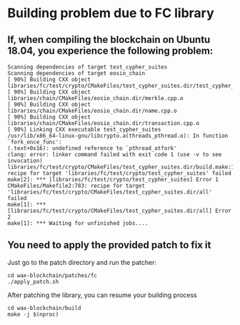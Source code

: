 # Building problem due to FC library

## If, when compiling the blockchain on Ubuntu 18.04, you experience the following problem:

```console
Scanning dependencies of target test_cypher_suites
Scanning dependencies of target eosio_chain
[ 90%] Building CXX object libraries/fc/test/crypto/CMakeFiles/test_cypher_suites.dir/test_cypher_suites.cpp.o
[ 90%] Building CXX object libraries/chain/CMakeFiles/eosio_chain.dir/merkle.cpp.o
[ 90%] Building CXX object libraries/chain/CMakeFiles/eosio_chain.dir/name.cpp.o
[ 90%] Building CXX object libraries/chain/CMakeFiles/eosio_chain.dir/transaction.cpp.o
[ 90%] Linking CXX executable test_cypher_suites
/usr/lib/x86_64-linux-gnu/libcrypto.a(threads_pthread.o): In function `fork_once_func':
(.text+0x16): undefined reference to `pthread_atfork'
clang: error: linker command failed with exit code 1 (use -v to see invocation)
libraries/fc/test/crypto/CMakeFiles/test_cypher_suites.dir/build.make:113: recipe for target 'libraries/fc/test/crypto/test_cypher_suites' failed
make[2]: *** [libraries/fc/test/crypto/test_cypher_suites] Error 1
CMakeFiles/Makefile2:783: recipe for target 'libraries/fc/test/crypto/CMakeFiles/test_cypher_suites.dir/all' failed
make[1]: *** [libraries/fc/test/crypto/CMakeFiles/test_cypher_suites.dir/all] Error 2
make[1]: *** Waiting for unfinished jobs....
```

## You need to apply the provided patch to fix it

Just go to the patch directory and run the patcher:

```console
cd wax-blockchain/patches/fc
./apply_patch.sh
```

After patching the library, you can resume your building process

```console
cd wax-blockchain/build
make -j $(nproc)
```
